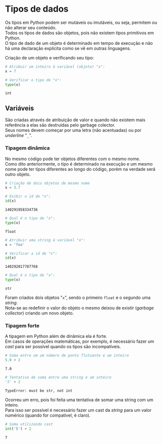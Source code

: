 # Tipos de dados

Os tipos em Python podem ser mutáveis ou imutáveis, ou seja, permitem ou não
alterar seu conteúdo.  
Todos os tipos de dados são objetos, pois não existem tipos primitivos em
Python.  
O tipo de dado de um objeto é determinado em tempo de execução e não há uma
declaração explícita como se vê em outras linguagens.  
   
Criação de um objeto e verificando seu tipo:

``` python
# Atribuir um inteiro à variável (objeto) "x":
x = 7

# Verificar o tipo de "x":
type(x)
```

``` console
int
```

## Variáveis

São criadas através de atribuição de valor e quando não existem mais 
referência a elas são destruídas pelo garbage colector.  
Seus nomes devem começar por uma letra (não acentuadas) ou por *underline*
"`_`".  

### Tipagem dinâmica

No mesmo código pode ter objetos diferentes com o mesmo nome.  
Como dito anteriormente, o tipo é determinado na execução e um mesmo nome pode
ter tipos diferentes ao longo do código, porém na verdade será outro objeto.

``` python
# Criação de dois objetos de mesmo nome
x = 3.7

# Exibir o id de "x": 
id(x)
```

``` console
140291958334736
```

``` python
# Qual é o tipo de "x":
type(x)
```

``` console
float
```

``` python
# Atribuir uma string à variável "x":
x = 'foo'

# Verificar a id de "x":
id(x)
```

``` console
140292017787768
```

``` python
# Qual é o tipo de "x":
type(x)
```

``` console
str
```

Foram criados dois objetos "`x`", sendo o primeiro `float` e o segundo uma
*string*.  
Nota-se ao redefinir o valor do objeto o mesmo deixou de existir
(*garbage collector*) criando um novo objeto.  

### Tipagem forte

A tipagem em Python além de dinâmica ela é forte.  
Em casos de operações matemáticas, por exemplo, é necessário fazer um *cast*
para ser possível quando os tipos são incompatíveis.

``` python
# Soma entre um um número de ponto flutuante e um inteiro
5.0 + 2
```

``` console
7.0
```

``` python
# Tentativa de soma entre uma string e um inteiro
'5' + 2
```

``` console
TypeError: must be str, not int
```

Ocorreu um erro, pois foi feita uma tentativa de somar uma string com um
inteiro.  
Para isso ser possível é necessário fazer um cast da *string* para um valor
numérico (quando for compatível, é claro).

``` python
# Soma utilizando cast
int('5') + 2
```

``` console
7
```
